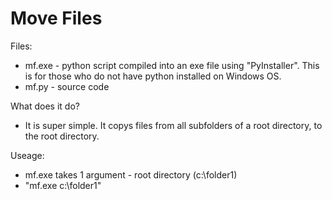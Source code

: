 # Move Files
Files:
- mf.exe - python script compiled into an exe file using "PyInstaller". This is for those who do not have python installed on Windows OS.
- mf.py - source code

What does it do?
- It is super simple. It copys files from all subfolders of a root directory, to the root directory.

Useage:
- mf.exe takes 1 argument - root directory (c:\folder1)
- "mf.exe c:\folder1"
